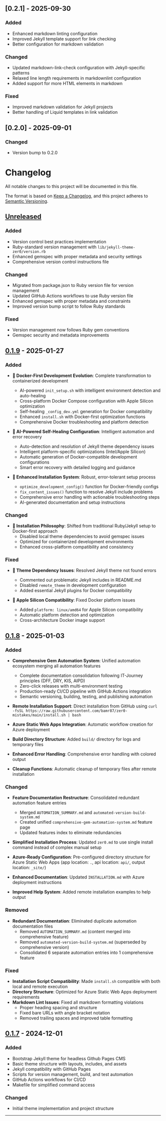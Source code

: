 ## [0.2.1] - 2025-09-30

### Added
- Enhanced markdown linting configuration
- Improved Jekyll template support for link checking
- Better configuration for markdown validation

### Changed
- Updated markdown-link-check configuration with Jekyll-specific patterns
- Relaxed line length requirements in markdownlint configuration
- Added support for more HTML elements in markdown

### Fixed
- Improved markdown validation for Jekyll projects
- Better handling of Liquid templates in link validation

## [0.2.0] - 2025-09-01

### Changed
- Version bump to 0.2.0

# Changelog

All notable changes to this project will be documented in this file.

The format is based on [Keep a Changelog](https://keepachangelog.com/en/1.0.0/),
and this project adheres to [Semantic Versioning](https://semver.org/spec/v2.0.0.html).

## [Unreleased]

### Added
- Version control best practices implementation
- Ruby-standard version management with `lib/jekyll-theme-zer0/version.rb`
- Enhanced gemspec with proper metadata and security settings
- Comprehensive version control instructions file

### Changed
- Migrated from package.json to Ruby version file for version management
- Updated GitHub Actions workflows to use Ruby version file
- Enhanced gemspec with proper metadata and constraints
- Improved version bump script to follow Ruby standards

### Fixed
- Version management now follows Ruby gem conventions
- Gemspec security and metadata improvements

## [0.1.9] - 2025-01-27

### Added
- **🐳 Docker-First Development Evolution**: Complete transformation to containerized development
  - AI-powered `init_setup.sh` with intelligent environment detection and auto-healing
  - Cross-platform Docker Compose configuration with Apple Silicon optimization
  - Self-healing `_config_dev.yml` generation for Docker compatibility
  - Enhanced `install.sh` with Docker-first optimization functions
  - Comprehensive Docker troubleshooting and platform detection

- **🧠 AI-Powered Self-Healing Configuration**: Intelligent automation and error recovery
  - Auto-detection and resolution of Jekyll theme dependency issues
  - Intelligent platform-specific optimizations (Intel/Apple Silicon)
  - Automatic generation of Docker-compatible development configurations
  - Smart error recovery with detailed logging and guidance

- **🚀 Enhanced Installation System**: Robust, error-tolerant setup process
  - `optimize_development_config()` function for Docker-friendly configs
  - `fix_content_issues()` function to resolve Jekyll include problems
  - Comprehensive error handling with actionable troubleshooting steps
  - AI-generated documentation and setup instructions

### Changed
- **🔧 Installation Philosophy**: Shifted from traditional Ruby/Jekyll setup to Docker-first approach
  - Disabled local theme dependencies to avoid gemspec issues
  - Optimized for containerized development environments
  - Enhanced cross-platform compatibility and consistency

### Fixed
- **🐛 Theme Dependency Issues**: Resolved Jekyll theme not found errors
  - Commented out problematic Jekyll includes in README.md
  - Disabled `remote_theme` in development configuration
  - Added essential Jekyll plugins for Docker compatibility

- **🍎 Apple Silicon Compatibility**: Fixed Docker platform issues
  - Added `platform: linux/amd64` for Apple Silicon compatibility
  - Automatic platform detection and optimization
  - Cross-architecture Docker image support

## [0.1.8] - 2025-01-03

### Added
- **Comprehensive Gem Automation System**: Unified automation ecosystem merging all automation features
  - Complete documentation consolidation following IT-Journey principles (DFF, DRY, KIS, AIPD)
  - Zero-click releases with multi-environment testing
  - Production-ready CI/CD pipeline with GitHub Actions integration
  - Semantic versioning, building, testing, and publishing automation

- **Remote Installation Support**: Direct installation from GitHub using `curl -fsSL https://raw.githubusercontent.com/bamr87/zer0-mistakes/main/install.sh | bash`
- **Azure Static Web Apps Integration**: Automatic workflow creation for Azure deployment
- **Build Directory Structure**: Added `build/` directory for logs and temporary files
- **Enhanced Error Handling**: Comprehensive error handling with colored output
- **Cleanup Functions**: Automatic cleanup of temporary files after remote installation

### Changed
- **Feature Documentation Restructure**: Consolidated redundant automation feature entries
  - Merged `AUTOMATION_SUMMARY.md` and `automated-version-build-system.md`
  - Created unified `comprehensive-gem-automation-system.md` feature page
  - Updated features index to eliminate redundancies

- **Simplified Installation Process**: Updated `zer0.md` to use single install command instead of complex manual setup
- **Azure-Ready Configuration**: Pre-configured directory structure for Azure Static Web Apps (app location: `.`, api location: `api/`, output location: `_site/`)
- **Enhanced Documentation**: Updated `INSTALLATION.md` with Azure deployment instructions
- **Improved Help System**: Added remote installation examples to help output

### Removed
- **Redundant Documentation**: Eliminated duplicate automation documentation files
  - Removed `AUTOMATION_SUMMARY.md` (content merged into comprehensive feature)
  - Removed `automated-version-build-system.md` (superseded by comprehensive version)
  - Consolidated 6 separate automation entries into 1 comprehensive feature

### Fixed
- **Installation Script Compatibility**: Made `install.sh` compatible with both local and remote execution
- **Directory Structure**: Optimized for Azure Static Web Apps deployment requirements
- **Markdown Lint Issues**: Fixed all markdown formatting violations
  - Proper heading spacing and structure
  - Fixed bare URLs with angle bracket notation
  - Removed trailing spaces and improved table formatting

## [0.1.7] - 2024-12-01

### Added
- Bootstrap Jekyll theme for headless Github Pages CMS
- Basic theme structure with layouts, includes, and assets
- Jekyll compatibility with GitHub Pages
- Scripts for version management, build, and test automation
- GitHub Actions workflows for CI/CD
- Makefile for simplified command access

### Changed
- Initial theme implementation and project structure

---

[Unreleased]: https://github.com/bamr87/zer0-mistakes/compare/v0.1.9...HEAD
[0.1.9]: https://github.com/bamr87/zer0-mistakes/compare/v0.1.8...v0.1.9
[0.1.8]: https://github.com/bamr87/zer0-mistakes/compare/v0.1.7...v0.1.8
[0.1.7]: https://github.com/bamr87/zer0-mistakes/releases/tag/v0.1.7